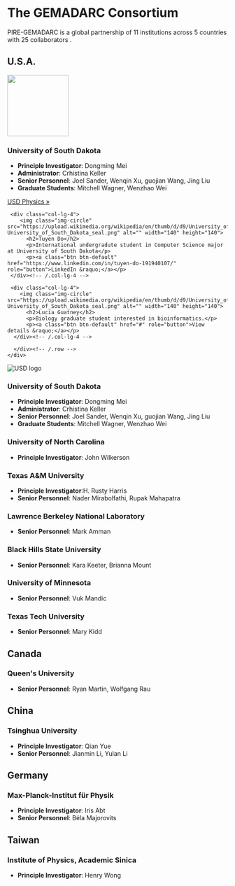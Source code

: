 ---
---
<!-- Jumbo Header start -->
<div class="jumbotron">
 <div class="container text-center">
	<h1>The GEMADARC Consortium</h1>
 </div>
</div>
<!-- Jumbo Header end -->

<p class="lead text-center">PIRE-GEMADARC is a global partnership of 11 institutions across 5 countries with 25 collaborators .</p>

## U.S.A.
<div class="container text-center">
  <div class="row">
    <div class="col-lg-4">
        <img class="img-circle" src="https://upload.wikimedia.org/wikipedia/en/thumb/d/d9/University_of_South_Dakota_seal.png/175px-University_of_South_Dakota_seal.png" alt="" width="140" height="140">
          <h3>University of South Dakota</h3>
           <ul>
		<li><b>Principle Investigator</b>: Dongming Mei </li>
		<li><b>Administrator</b>: Crhistina Keller </li>
		<li><b>Senior Personnel</b>: Joel Sander, Wenqin Xu, guojian Wang, Jing Liu</li>
		<li><b>Graduate Students</b>: Mitchell Wagner, Wenzhao Wei</li>
	   </ul>
           <p><a class="btn btn-default" href="http://www.usd.edu/arts-and-sciences/physics" role="button">USD Physics &raquo;</a></p>
    </div><!-- /.col-lg-4 -->
       
     <div class="col-lg-4">
        <img class="img-circle" src="https://upload.wikimedia.org/wikipedia/en/thumb/d/d9/University_of_South_Dakota_seal.png/175px-University_of_South_Dakota_seal.png" alt="" width="140" height="140">
          <h2>Tuyen Do</h2>
          <p>International undergradute student in Computer Science major at University of South Dakota</p>
          <p><a class="btn btn-default" href="https://www.linkedin.com/in/tuyen-do-191940107/" role="button">LinkedIn &raquo;</a></p>
     </div><!-- /.col-lg-4 -->

     <div class="col-lg-4">
        <img class="img-circle" src="https://upload.wikimedia.org/wikipedia/en/thumb/d/d9/University_of_South_Dakota_seal.png/175px-University_of_South_Dakota_seal.png" alt="" width="140" height="140">
          <h2>Lucia Guatney</h2>
          <p>Biology graduate student interested in bioinformatics.</p>
          <p><a class="btn btn-default" href="#" role="button">View details &raquo;</a></p>
      </div><!-- /.col-lg-4 -->

      </div><!-- /.row -->
	</div>
<div class="well">
    <div class="float-center"><img class="media-object" src="https://upload.wikimedia.org/wikipedia/en/thumb/d/d9/University_of_South_Dakota_seal.png/175px-University_of_South_Dakota_seal.png" alt="USD logo"></div>
    <div class="float-center">
    <h3>University of South Dakota</h3>
    <ul>
      <li><b>Principle Investigator</b>: Dongming Mei </li>
      <li><b>Administrator</b>: Crhistina Keller </li>
      <li><b>Senior Personnel</b>: Joel Sander, Wenqin Xu, guojian Wang, Jing Liu</li>
      <li><b>Graduate Students</b>: Mitchell Wagner, Wenzhao Wei</li>
    </ul>
    </div>
</div>

### University of North Carolina

- **Principle Investigator**: John Wilkerson

### Texas A&M University

- **Principle Investigator**:H. Rusty Harris
- **Senior Personnel**: Nader Mirabolfathi, Rupak Mahapatra

###  Lawrence Berkeley National Laboratory

- **Senior Personnel**: Mark Amman

### Black Hills State University

- **Senior Personnel**: Kara Keeter, Brianna Mount

### University of Minnesota 

- **Senior Personnel**: Vuk Mandic

### Texas Tech University

- **Senior Personnel**: Mary Kidd

## Canada

### Queen's University

- **Senior Personnel**: Ryan Martin, Wolfgang Rau

## China

### Tsinghua University

- **Principle Investigator**: Qian Yue
- **Senior Personnel**: Jianmin Li, Yulan Li

## Germany

### Max-Planck-Institut für Physik

- **Principle Investigator**: Iris Abt
- **Senior Personnel**: Béla Majorovits

## Taiwan

### Institute of Physics, Academic Sinica

- **Principle Investigator**: Henry Wong

